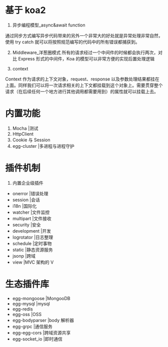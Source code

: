 # 基于 koa2

1. 异步编程模型\_async&await function

通过同步方式编写异步代码带来的另外一个非常大的好处就是异常处理非常自然，使用 try catch 就可以将按照规范编写的代码中的所有错误都捕获到。

2. Middleware\_洋葱圈模式
   所有的请求经过一个中间件的时候都会执行两次，对比 Express 形式的中间件，Koa 的模型可以非常方便的实现后置处理逻辑

3. context

Context 作为请求的上下文对象，request、response 以及参数处理结果都挂在上面。同样我们可以将一次请求相关的上下文都挂载到这个对象上。需要贯穿整个请求（在后续任何一个地方进行其他调用都需要用到）的属性就可以挂载上去。

# 内置功能

1. Mocha |测试
2. HttpClient
3. Cookie 与 Session
4. egg-cluster |多进程与进程守护

# 插件机制

1. 内置企业级插件

- onerror |错误处理
- session |会话
- i18n |国际化
- watcher |文件监控
- multipart |文件接收
- security |安全
- development |开发
- logrotator |日志整理
- schedule |定时事物
- static |静态资源服务
- jsonp |跨域
- view |MVC 架构的 V

# 生态插件库

- egg-mongoose |MongooDB
- egg-mysql |mysql
- egg-redis
- egg-oss |OSS
- egg-bodyparser |body 解析器
- egg-grpc |通信服务
- egg-egg-cors |跨域资源共享
- egg-socket_io |即时通信

